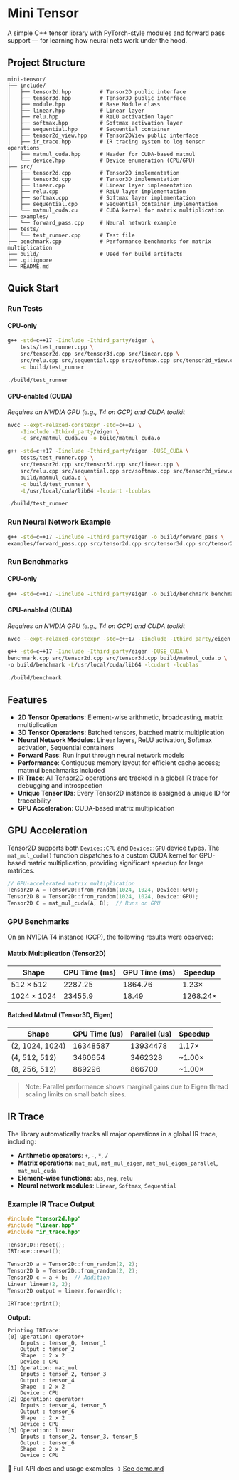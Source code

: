 # Mini Tensor

A simple C++ tensor library with PyTorch-style modules and forward pass support — for learning how neural nets work under the hood.

## Project Structure

```
mini-tensor/
├── include/
│   ├── tensor2d.hpp         # Tensor2D public interface
│   ├── tensor3d.hpp         # Tensor3D public interface
│   ├── module.hpp           # Base Module class
│   ├── linear.hpp           # Linear layer
│   ├── relu.hpp             # ReLU activation layer
│   ├── softmax.hpp          # Softmax activation layer
│   ├── sequential.hpp       # Sequential container
│   ├── tensor2d_view.hpp    # Tensor2DView public interface
│   ├── ir_trace.hpp         # IR tracing system to log tensor operations
│   ├── matmul_cuda.hpp      # Header for CUDA-based matmul
│   └── device.hpp           # Device enumeration (CPU/GPU)
├── src/
│   ├── tensor2d.cpp         # Tensor2D implementation
│   ├── tensor3d.cpp         # Tensor3D implementation
│   ├── linear.cpp           # Linear layer implementation
│   ├── relu.cpp             # ReLU layer implementation
│   ├── softmax.cpp          # Softmax layer implementation
│   ├── sequential.cpp       # Sequential container implementation
│   └── matmul_cuda.cu       # CUDA kernel for matrix multiplication
├── examples/
│   └── forward_pass.cpp     # Neural network example
├── tests/
│   └── test_runner.cpp      # Test file
├── benchmark.cpp            # Performance benchmarks for matrix multiplication
├── build/                   # Used for build artifacts
├── .gitignore
└── README.md
```

## Quick Start

### Run Tests

#### CPU-only
```bash
g++ -std=c++17 -Iinclude -Ithird_party/eigen \
    tests/test_runner.cpp \
    src/tensor2d.cpp src/tensor3d.cpp src/linear.cpp \
    src/relu.cpp src/sequential.cpp src/softmax.cpp src/tensor2d_view.cpp \
    -o build/test_runner

./build/test_runner
```

#### GPU-enabled (CUDA)
*Requires an NVIDIA GPU (e.g., T4 on GCP) and CUDA toolkit*

```bash
nvcc --expt-relaxed-constexpr -std=c++17 \
    -Iinclude -Ithird_party/eigen \
    -c src/matmul_cuda.cu -o build/matmul_cuda.o

g++ -std=c++17 -Iinclude -Ithird_party/eigen -DUSE_CUDA \
    tests/test_runner.cpp \
    src/tensor2d.cpp src/tensor3d.cpp src/linear.cpp \
    src/relu.cpp src/sequential.cpp src/softmax.cpp src/tensor2d_view.cpp \
    build/matmul_cuda.o \
    -o build/test_runner \
    -L/usr/local/cuda/lib64 -lcudart -lcublas

./build/test_runner
```

### Run Neural Network Example
```bash
g++ -std=c++17 -Iinclude -Ithird_party/eigen -o build/forward_pass \
examples/forward_pass.cpp src/tensor2d.cpp src/tensor3d.cpp src/tensor2d_view.cpp src/linear.cpp src/relu.cpp src/softmax.cpp src/sequential.cpp && ./build/forward_pass
```

### Run Benchmarks

#### CPU-only
```bash
g++ -std=c++17 -Iinclude -Ithird_party/eigen -o build/benchmark benchmark.cpp src/tensor2d.cpp src/tensor3d.cpp && ./build/benchmark
```

#### GPU-enabled (CUDA)
*Requires an NVIDIA GPU (e.g., T4 on GCP) and CUDA toolkit*

```bash
nvcc --expt-relaxed-constexpr -std=c++17 -Iinclude -Ithird_party/eigen -c src/matmul_cuda.cu -o build/matmul_cuda.o

g++ -std=c++17 -Iinclude -Ithird_party/eigen -DUSE_CUDA \
benchmark.cpp src/tensor2d.cpp src/tensor3d.cpp build/matmul_cuda.o \
-o build/benchmark -L/usr/local/cuda/lib64 -lcudart -lcublas

./build/benchmark
```

## Features

- **2D Tensor Operations**: Element-wise arithmetic, broadcasting, matrix multiplication
- **3D Tensor Operations**: Batched tensors, batched matrix multiplication
- **Neural Network Modules**: Linear layers, ReLU activation, Softmax activation, Sequential containers
- **Forward Pass**: Run input through neural network models
- **Performance**: Contiguous memory layout for efficient cache access; matmul benchmarks included
- **IR Trace**: All Tensor2D operations are tracked in a global IR trace for debugging and introspection
- **Unique Tensor IDs**: Every Tensor2D instance is assigned a unique ID for traceability
- **GPU Acceleration**: CUDA-based matrix multiplication

## GPU Acceleration

Tensor2D supports both `Device::CPU` and `Device::GPU` device types. The `mat_mul_cuda()` function dispatches to a custom CUDA kernel for GPU-based matrix multiplication, providing significant speedup for large matrices.

```cpp
// GPU-accelerated matrix multiplication
Tensor2D A = Tensor2D::from_random(1024, 1024, Device::GPU);
Tensor2D B = Tensor2D::from_random(1024, 1024, Device::GPU);
Tensor2D C = mat_mul_cuda(A, B);  // Runs on GPU
```

### GPU Benchmarks

On an NVIDIA T4 instance (GCP), the following results were observed:

#### Matrix Multiplication (Tensor2D)

| Shape             | CPU Time (ms) | GPU Time (ms) | Speedup |
|------------------|---------------|----------------|---------|
| 512 × 512         | 2287.25       | 1864.76        | 1.23×    |
| 1024 × 1024       | 23455.9       | 18.49          | 1268.24× |

#### Batched Matmul (Tensor3D, Eigen)

| Shape                   | CPU Time (us) | Parallel (us) | Speedup |
|------------------------|---------------|----------------|---------|
| (2, 1024, 1024)         | 16348587      | 13934478       | 1.17×    |
| (4, 512, 512)           | 3460654       | 3462328        | ~1.00×   |
| (8, 256, 512)           | 869296        | 866700         | ~1.00×   |

> Note: Parallel performance shows marginal gains due to Eigen thread scaling limits on small batch sizes.

## IR Trace

The library automatically tracks all major operations in a global IR trace, including:
- **Arithmetic operators**: `+`, `-`, `*`, `/`
- **Matrix operations**: `mat_mul`, `mat_mul_eigen`, `mat_mul_eigen_parallel`, `mat_mul_cuda`
- **Element-wise functions**: `abs`, `neg`, `relu`
- **Neural network modules**: `Linear`, `Softmax`, `Sequential`

### Example IR Trace Output

```cpp
#include "tensor2d.hpp"
#include "linear.hpp"
#include "ir_trace.hpp"

TensorID::reset();
IRTrace::reset();

Tensor2D a = Tensor2D::from_random(2, 2);
Tensor2D b = Tensor2D::from_random(2, 2);
Tensor2D c = a + b;  // Addition
Linear linear(2, 2);
Tensor2D output = linear.forward(c);

IRTrace::print();
```

**Output:**
```text
Printing IRTrace:
[0] Operation: operator+
    Inputs : tensor_0, tensor_1
    Output : tensor_2
    Shape  : 2 x 2
    Device : CPU
[1] Operation: mat_mul
    Inputs : tensor_2, tensor_3
    Output : tensor_4
    Shape  : 2 x 2
    Device : CPU
[2] Operation: operator+
    Inputs : tensor_4, tensor_5
    Output : tensor_6
    Shape  : 2 x 2
    Device : CPU
[3] Operation: linear
    Inputs : tensor_2, tensor_3, tensor_5
    Output : tensor_6
    Shape  : 2 x 2
    Device : CPU
```

📖 Full API docs and usage examples → [See demo.md](demo.md)